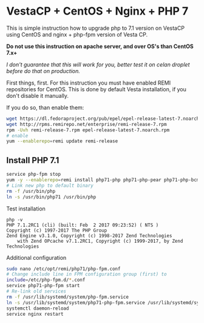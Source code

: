 # VestaCP + CentOS + Nginx + PHP 7

This is simple instruction how to upgrade php to 7.1 version on VestaCP using CentOS and nginx + php-fpm version of Vesta CP.

**Do not use this instruction on apache server, and over OS's than CentOS 7.x+**

_I don't guarantee that this will work for you, better test it on celan droplet before do that on production._

First things, first. For this instruction you must have enabled REMI repositories for CentOS. This is done by default Vesta installation, if you don't disable it manually.

If you do so, than enable them:

~~~bash
wget https://dl.fedoraproject.org/pub/epel/epel-release-latest-7.noarch.rpm
wget http://rpms.remirepo.net/enterprise/remi-release-7.rpm
rpm -Uvh remi-release-7.rpm epel-release-latest-7.noarch.rpm
# enable
yum --enablerepo=remi update remi-release
~~~

## Install PHP 7.1

~~~bash
service php-fpm stop
yum -y --enablerepo=remi install php71-php php71-php-pear php71-php-bcmath php71-php-pecl-jsond-devel php71-php-mysqlnd php71-php-gd php71-php-common php71-php-fpm php71-php-intl php71-php-cli php71-php php71-php-xml php71-php-opcache php71-php-pecl-apcu php71-php-pecl-jsond php71-php-pdo php71-php-gmp php71-php-process php71-php-pecl-imagick php71-php-devel php71-php-mbstring
# Link new php to default binary
rm -f /usr/bin/php
ln -s /usr/bin/php71 /usr/bin/php
~~~

Test installation

~~~
php -v
PHP 7.1.2RC1 (cli) (built: Feb  2 2017 09:23:52) ( NTS )
Copyright (c) 1997-2017 The PHP Group
Zend Engine v3.1.0, Copyright (c) 1998-2017 Zend Technologies
    with Zend OPcache v7.1.2RC1, Copyright (c) 1999-2017, by Zend Technologies
~~~

Additional configuration

~~~bash
sudo nano /etc/opt/remi/php71/php-fpm.conf
# Change include line in FPM configuration group (first) to
include=/etc/php-fpm.d/*.conf
service php71-php-fpm start
# Re-link old services
rm -f /usr/lib/systemd/system/php-fpm.service
ln -s /usr/lib/systemd/system/php71-php-fpm.service /usr/lib/systemd/system/php-fpm.service
systemctl daemon-reload
service nginx restart
~~~
